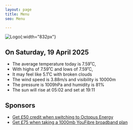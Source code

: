 ```yaml
---
layout: page
title: Menu
seo: Menu

---
```


![Logo](/images/logo.jpg){:width="832px"}

<!-- weather_marker starts -->
## On Saturday, 19 April 2025

- The average temperature today is 7.59˚C,
- With highs of 7.59˚C and lows of 7.59˚C,
- It may feel like 5.1˚C with broken clouds
- The wind speed is 3.88m/s and visibility is 10000m
- The pressure is 1009hPa and humidity is 81%
- The sun will rise at 05:02 and set at 19:11

<!-- weather_marker ends -->

## Sponsors

- [Get £50 credit when switching to Octopus Energy](https://bit.ly/3oD1nnS)
- [Get £75 when taking a 1000mb YouFibre broadband plan](https://aklam.io/91zWhU?)



